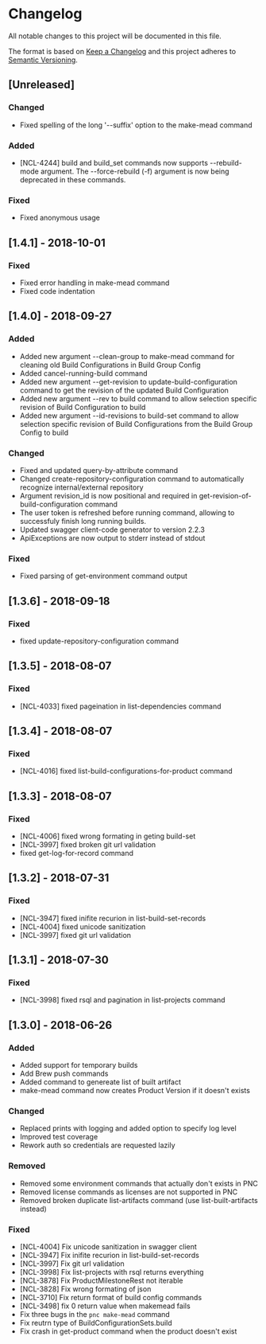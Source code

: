 # Changelog
All notable changes to this project will be documented in this file.

The format is based on [Keep a Changelog](http://keepachangelog.com/en/1.0.0/)
and this project adheres to [Semantic Versioning](http://semver.org/spec/v2.0.0.html).


## [Unreleased]
### Changed
- Fixed spelling of the long '--suffix' option to the make-mead command

### Added
- [NCL-4244] build and build_set commands now supports --rebuild-mode argument. The --force-rebuild (-f) argument is now being deprecated in these commands.

### Fixed
- Fixed anonymous usage

## [1.4.1] - 2018-10-01
### Fixed
- Fixed error handling in make-mead command
- Fixed code indentation

## [1.4.0] - 2018-09-27
### Added
- Added new argument --clean-group to make-mead command for cleaning old Build Configurations in Build Group Config
- Added cancel-running-build command
- Added new argument --get-revision to update-build-configuration command to get the revision of the updated Build Configuration
- Added new argument --rev to build command to allow selection specific revision of Build Configuration to build
- Added new argument --id-revisions to build-set command to allow selection specific revision of Build Configurations from the Build Group Config to build 

### Changed
- Fixed and updated query-by-attribute command
- Changed create-repository-configuration command to automatically recognize internal/external repository
- Argument revision_id is now positional and required in get-revision-of-build-configuration command
- The user token is refreshed before running command, allowing to successfuly finish long running builds. 
- Updated swagger client-code generator to version 2.2.3 
- ApiExceptions are now output to stderr instead of stdout

### Fixed
- Fixed parsing of get-environment command output

## [1.3.6] - 2018-09-18
### Fixed
- fixed update-repository-configuration command

## [1.3.5] - 2018-08-07
### Fixed
- [NCL-4033] fixed pageination in list-dependencies command

## [1.3.4] - 2018-08-07
### Fixed
- [NCL-4016] fixed list-build-configurations-for-product command

## [1.3.3] - 2018-08-07
### Fixed
- [NCL-4006] fixed wrong formating in geting build-set
- [NCL-3997] fixed broken git url validation
- fixed get-log-for-record command

## [1.3.2] - 2018-07-31
### Fixed
- [NCL-3947] fixed inifite recurion in list-build-set-records
- [NCL-4004] fixed unicode sanitization
- [NCL-3997] fixed git url validation

## [1.3.1] - 2018-07-30
### Fixed
- [NCL-3998] fixed rsql and pagination in list-projects command

## [1.3.0] - 2018-06-26
### Added
- Added support for temporary builds
- Add Brew push commands
- Added command to genereate list of built artifact
- make-mead command now creates Product Version if it doesn't exists

### Changed
- Replaced prints with logging and added option to specify log level
- Improved test coverage
- Rework auth so credentials are requested lazily

### Removed
- Removed some environment commands that actually don't exists in PNC
- Removed license commands as licenses are not supported in PNC
- Removed broken duplicate list-artifacts command (use list-built-artifacts instead)

### Fixed
- [NCL-4004] Fix unicode sanitization in swagger client
- [NCL-3947] Fix inifite recurion in list-build-set-records
- [NCL-3997] Fix git url validation
- [NCL-3998] Fix list-projects with rsql returns everything
- [NCL-3878] Fix ProductMilestoneRest not iterable
- [NCL-3828] Fix wrong formating of json
- [NCL-3710] Fix return format of build config commands
- [NCL-3498] fix 0 return value when makemead fails
- Fix three bugs in the `pnc make-mead` command
- Fix reutrn type of BuildConfigurationSets.build
- Fix crash in get-product command when the product doesn't exist

